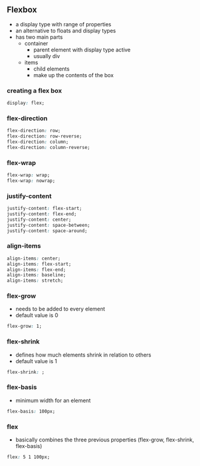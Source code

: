 ## Flexbox
- a display type with range of properties
- an alternative to floats and display types
- has two main parts
    - container
        - parent element with display type active
        - usually div
    - items
        - child elements
        - make up the contents of the box
### creating a flex box
```css
display: flex;
```
### flex-direction
```css
flex-direction: row;
flex-direction: row-reverse;
flex-direction: column;
flex-direction: column-reverse;
```
### flex-wrap
```css
flex-wrap: wrap;
flex-wrap: nowrap;
```
### justify-content
```css
justify-content: flex-start;
justify-content: flex-end;
justify-content: center;
justify-content: space-between;
justify-content: space-around;
```
### align-items
```css
align-items: center;
align-items: flex-start;
align-items: flex-end;
align-items: baseline;
align-items: stretch;
```
### flex-grow
- needs to be added to every element
- default value is 0
```css
flex-grow: 1;
```
### flex-shrink
- defines how much elements shrink in relation to others
- default value is 1
```css
flex-shrink: ;
```
### flex-basis
- minimum width for an element
```css
flex-basis: 100px;
```
### flex
- basically combines the three previous properties (flex-grow, flex-shrink, flex-basis)
```css
flex: 5 1 100px;
```
    
